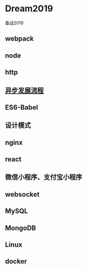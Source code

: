 # Dream2019

备战2019

## webpack

## node

## http

## [异步发展流程](https://github.com/miracle90/dream2019/blob/master/async/async.md)

## ES6-Babel

## 设计模式

## nginx

## react

## 微信小程序、支付宝小程序

## websocket

## MySQL

## MongoDB

## Linux

## docker

